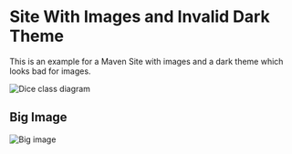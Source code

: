 # Site With Images and Invalid Dark Theme

This is an example for a Maven Site with images and a dark theme which looks bad for images.

![Dice class diagram][dice-class_diagram]

## Big Image

![Big image][big-image]

[big-image]: ./images/Fronalpstock_big.jpg
[dice-class_diagram]: ./images/example_class_diagram.png
